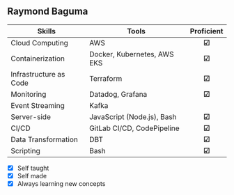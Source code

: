 ## Raymond Baguma
| Skills               | Tools                                             | Proficient |
| -------------------- | ------------------------------------------------- | :--------: |
| Cloud Computing      | AWS                                               | **&#9745;**  |
| Containerization     | Docker, Kubernetes, AWS EKS                       | **&#9745;**  |
| Infrastructure as Code | Terraform                                       | **&#9745;**  |
| Monitoring           | Datadog, Grafana                                  | **&#9745;**  |
| Event Streaming      | Kafka                                             |            |
| Server-side          | JavaScript (Node.js), Bash                        | **&#9745;**  |
| CI/CD                | GitLab CI/CD, CodePipeline                        | **&#9745;**  |
| Data Transformation  | DBT                                               | **&#9745;**  |
| Scripting            | Bash                                              | **&#9745;**  |


 - [x]  Self taught
 - [x]  Self made
 - [x]  Always learning new concepts
